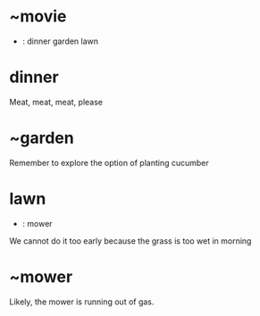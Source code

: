 # ~movie
- : dinner garden lawn

# dinner

Meat, meat, meat, please

# ~garden

Remember to explore the option of planting cucumber 

# lawn
- : mower

We cannot do it too early because the grass is too wet in morning

# ~mower

Likely, the mower is running out of gas.
